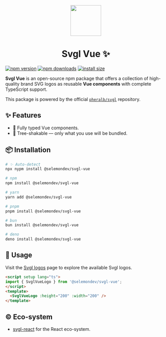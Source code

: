 <p align="center">
 <img align="center" src="https://svgl.app/library/svgl.svg" height="96" />
 <h1 align="center">
  Svgl Vue ✨
 </h1>
</p>

<!-- automd:badges color="green" license name="@selemondev/svgl-vue" packagephobia -->

[![npm version](https://img.shields.io/npm/v/@selemondev/svgl-vue?color=green)](https://npmjs.com/package/@selemondev/svgl-vue)
[![npm downloads](https://img.shields.io/npm/dm/@selemondev/svgl-vue?color=green)](https://npm.chart.dev/@selemondev/svgl-vue)
[![install size](https://badgen.net/packagephobia/install/@selemondev/svgl-vue?color=green)](https://packagephobia.com/result?p=@selemondev/svgl-vue)

<!-- /automd -->


**Svgl Vue** is an open-source npm package that offers a collection of high-quality brand SVG logos as reusable **Vue components** with complete TypeScript support.

This package is powered by the official [`pheralb/svgl`](https://github.com/pheralb/svgl) repository.

## ✨ Features

- 💪 Fully typed Vue components.
- 🍃 Tree-shakable — only what you use will be bundled.

## 📦 Installation

<!-- automd:pm-install name="@selemondev/svgl-vue" -->

```sh
# ✨ Auto-detect
npx nypm install @selemondev/svgl-vue

# npm
npm install @selemondev/svgl-vue

# yarn
yarn add @selemondev/svgl-vue

# pnpm
pnpm install @selemondev/svgl-vue

# bun
bun install @selemondev/svgl-vue

# deno
deno install @selemondev/svgl-vue
```

<!-- /automd -->


## 🚀 Usage

Visit the [Svgl logos](https://svgl.app) page to explore the available Svgl logos.

```html
<script setup lang="ts">
import { SvglVueLogo } from '@selemondev/svgl-vue';
</script>
<template>
  <SvglVueLogo :height="200" :width="200" />
</template>
```

## ©️ Eco-system

- [svgl-react](https://github.com/ridemountainpig/svgl-react) for the React eco-system.
